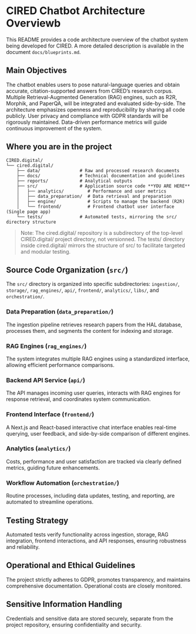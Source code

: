 # CIRED Chatbot Architecture Overviewb

This README provides a code architecture overview of the chatbot system being developed for CIRED. A more detailed description is available in the document `docs/blueprints.md`.

## Main Objectives

The chatbot enables users to pose natural-language queries and obtain accurate, citation-supported answers from CIRED’s research corpus. Multiple Retrieval-Augmented Generation (RAG) engines, such as R2R, Morphik, and PaperQA, will be integrated and evaluated side-by-side. The architecture emphasizes openness and reproducibility by sharing all code publicly. User privacy and compliance with GDPR standards will be rigorously maintained. Data-driven performance metrics will guide continuous improvement of the system.

## Where you are in the project

```text
CIRED.digital/
└── cired.digital/
    ├── data/               # Raw and processed research documents
    ├── docs/               # Technical documentation and guidelines
    ├── reports/            # Analytical outputs
    ├── src/                # Application source code **YOU ARE HERE**
    │   ├── analytics/         # Performance and user metrics
    │   ├── data_preparation/  # Data retrieval and preparation
    │   ├── engine/            # Scripts to manage the backend (R2R)
    │   └── frontend/          # Frontend chatbot user interface (Single page app)
    └── tests/              # Automated tests, mirroring the src/ directory structure
```
> Note: The cired.digital/ repository is a subdirectory of the top-level CIRED.digital/ project directory, not versionned. The tests/ directory inside cired.digital/ mirrors the structure of src/ to facilitate targeted and modular testing.

## Source Code Organization (`src/`)

The `src/` directory is organized into specific subdirectories: `ingestion/`, `storage/`, `rag_engines/`, `api/`, `frontend/`, `analytics/`, `libs/`, and `orchestration/`.

### Data Preparation (`data_preparation/`)

The ingestion pipeline retrieves research papers from the HAL database, processes them, and segments the content for indexing and storage.

### RAG Engines (`rag_engines/`)

The system integrates multiple RAG engines using a standardized interface, allowing efficient performance comparisons.

### Backend API Service (`api/`)

The API manages incoming user queries, interacts with RAG engines for response retrieval, and coordinates system communication.

### Frontend Interface (`frontend/`)

A Next.js and React-based interactive chat interface enables real-time querying, user feedback, and side-by-side comparison of different engines.

### Analytics (`analytics/`)

Costs, performance and user satisfaction are tracked via clearly defined metrics, guiding future enhancements.

### Workflow Automation (`orchestration/`)

Routine processes, including data updates, testing, and reporting, are automated to streamline operations.

## Testing Strategy

Automated tests verify functionality across ingestion, storage, RAG integration, frontend interactions, and API responses, ensuring robustness and reliability.

## Operational and Ethical Guidelines

The project strictly adheres to GDPR, promotes transparency, and maintains comprehensive documentation. Operational costs are closely monitored.

## Sensitive Information Handling

Credentials and sensitive data are stored securely, separate from the project repository, ensuring confidentiality and security.


